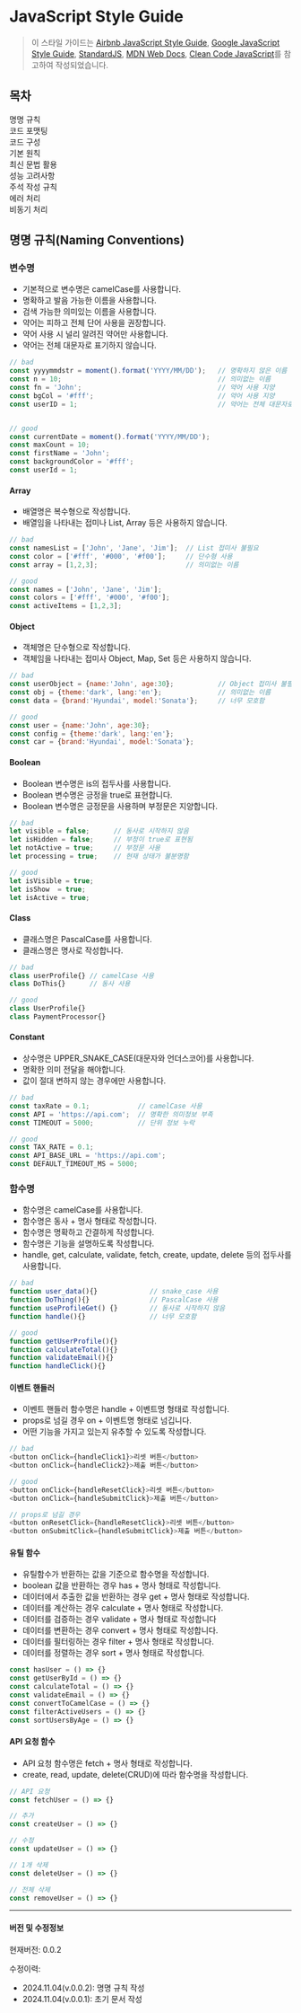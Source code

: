 # JavaScript Style Guide

> 이 스타일 가이드는 [Airbnb JavaScript Style Guide](https://github.com/airbnb/javascript), [Google JavaScript Style Guide](https://google.github.io/styleguide/jsguide.html), [StandardJS](https://standardjs.com/), [MDN Web Docs](https://developer.mozilla.org/), [Clean Code JavaScript](https://github.com/ryanmcdermott/clean-code-javascript)를 참고하여 작성되었습니다.


## 목차
명명 규칙  
코드 포맷팅  
코드 구성  
기본 원칙  
최신 문법 활용  
성능 고려사항  
주석 작성 규칙  
에러 처리  
비동기 처리  

## 명명 규칙(Naming Conventions)
### 변수명
- 기본적으로 변수명은 camelCase를 사용합니다.
- 명확하고 발음 가능한 이름을 사용합니다.
- 검색 가능한 의미있는 이름을 사용합니다.
- 약어는 피하고 전체 단어 사용을 권장합니다.
- 약어 사용 시 널리 알려진 약어만 사용합니다.
- 약어는 전체 대문자로 표기하지 않습니다.

```js
// bad
const yyyymmdstr = moment().format('YYYY/MM/DD');   // 명확하지 않은 이름
const n = 10;                                       // 의미없는 이름
const fn = 'John';                                  // 약어 사용 지양
const bgCol = '#fff';                               // 약어 사용 지양
const userID = 1;                                   // 약어는 전체 대문자로 표기하지 않음


// good
const currentDate = moment().format('YYYY/MM/DD');
const maxCount = 10;
const firstName = 'John';
const backgroundColor = '#fff';
const userId = 1;
```

#### Array
- 배열명은 복수형으로 작성합니다.
- 배열임을 나타내는 접미나 List, Array 등은 사용하지 않습니다.
    
```js
// bad
const namesList = ['John', 'Jane', 'Jim'];  // List 접미사 불필요   
const color = ['#fff', '#000', '#f00'];     // 단수형 사용
const array = [1,2,3];                      // 의미없는 이름

// good
const names = ['John', 'Jane', 'Jim'];
const colors = ['#fff', '#000', '#f00'];
const activeItems = [1,2,3];
```

#### Object
- 객체명은 단수형으로 작성합니다.
- 객체임을 나타내는 접미사 Object, Map, Set 등은 사용하지 않습니다.

```js
// bad
const userObject = {name:'John', age:30};           // Object 접미사 불필요
const obj = {theme:'dark', lang:'en'};              // 의미없는 이름
const data = {brand:'Hyundai', model:'Sonata'};     // 너무 모호함

// good
const user = {name:'John', age:30};
const config = {theme:'dark', lang:'en'};
const car = {brand:'Hyundai', model:'Sonata'};
```

#### Boolean
- Boolean 변수명은 is의 접두사를 사용합니다.
- Boolean 변수명은 긍정을 true로 표현합니다.
- Boolean 변수명은 긍정문을 사용하며 부정문은 지양합니다.

```js
// bad
let visible = false;      // 동사로 시작하지 않음
let isHidden = false;     // 부정이 true로 표현됨
let notActive = true;     // 부정문 사용
let processing = true;    // 현재 상태가 불분명함

// good
let isVisible = true;
let isShow  = true;
let isActive = true;
```

#### Class
- 클래스명은 PascalCase를 사용합니다.
- 클래스명은 명사로 작성합니다.

```js
// bad
class userProfile{} // camelCase 사용
class DoThis{}      // 동사 사용

// good
class UserProfile{}
class PaymentProcessor{}

```
#### Constant
- 상수명은 UPPER_SNAKE_CASE(대문자와 언더스코어)를 사용합니다.
- 명확한 의미 전달을 해야합니다.
- 값이 절대 변하지 않는 경우에만 사용합니다.

```js
// bad
const taxRate = 0.1;            // camelCase 사용
const API = 'https://api.com';  // 명확한 의미정보 부족
const TIMEOUT = 5000;           // 단위 정보 누락

// good
const TAX_RATE = 0.1;
const API_BASE_URL = 'https://api.com';
const DEFAULT_TIMEOUT_MS = 5000;
```

### 함수명
- 함수명은 camelCase를 사용합니다.
- 함수명은 동사 + 명사 형태로 작성합니다.
- 함수명은 명확하고 간결하게 작성합니다.
- 함수명은 기능을 설명하도록 작성합니다.
- handle, get, calculate, validate, fetch, create, update, delete 등의 접두사를 사용합니다.

```js
// bad
function user_data(){}             // snake_case 사용
function DoThing(){}               // PascalCase 사용
function useProfileGet() {}        // 동사로 시작하지 않음
function handle(){}                // 너무 모호함

// good
function getUserProfile(){}
function calculateTotal(){}
function validateEmail(){}
function handleClick(){}
```

#### 이벤트 핸들러
- 이벤트 핸들러 함수명은 handle + 이벤트명 형태로 작성합니다.
- props로 넘길 경우 on + 이벤트명 형태로 넘깁니다.
- 어떤 기능을 가지고 있는지 유추할 수 있도록 작성합니다.
```js
// bad
<button onClick={handleClick1}>리셋 버튼</button>
<button onClick={handleClick2}>제출 버튼</button>

// good 
<button onClick={handleResetClick}>리셋 버튼</button>
<button onClick={handleSubmitClick}>제출 버튼</button>
```
```js
// props로 넘길 경우
<button onResetClick={handleResetClick}>리셋 버튼</button>
<button onSubmitClick={handleSubmitClick}>제출 버튼</button>
```

#### 유틸 함수
- 유틸함수가 반환하는 값을 기준으로 함수명을 작성합니다.
- boolean 값을 반환하는 경우 has + 명사 형태로 작성합니다.
- 데이터에서 추출한 값을 반환하는 경우 get + 명사 형태로 작성합니다.
- 데이터를 계산하는 경우 calculate + 명사 형태로 작성합니다.
- 데이터를 검증하는 경우 validate + 명사 형태로 작성합니다
- 데이터를 변환하는 경우 convert + 명사 형태로 작성합니다.
- 데이터를 필터링하는 경우 filter + 명사 형태로 작성합니다.
- 데이터를 정렬하는 경우 sort + 명사 형태로 작성합니다.

```js
const hasUser = () => {}
const getUserById = () => {}
const calculateTotal = () => {}
const validateEmail = () => {}
const convertToCamelCase = () => {}
const filterActiveUsers = () => {}
const sortUsersByAge = () => {}
```

#### API 요청 함수
- API 요청 함수명은 fetch + 명사 형태로 작성합니다.
- create, read, update, delete(CRUD)에 따라 함수명을 작성합니다.
```js
// API 요청
const fetchUser = () => {}

// 추가
const createUser = () => {}

// 수정
const updateUser = () => {}

// 1개 삭제
const deleteUser = () => {}

// 전체 삭제
const removeUser = () => {}
```

---
#### 버전 및 수정정보
현재버전: 0.0.2

수정이력:
- 2024.11.04(v.0.0.2): 명명 규칙 작성
- 2024.11.04(v.0.0.1): 초기 문서 작성

